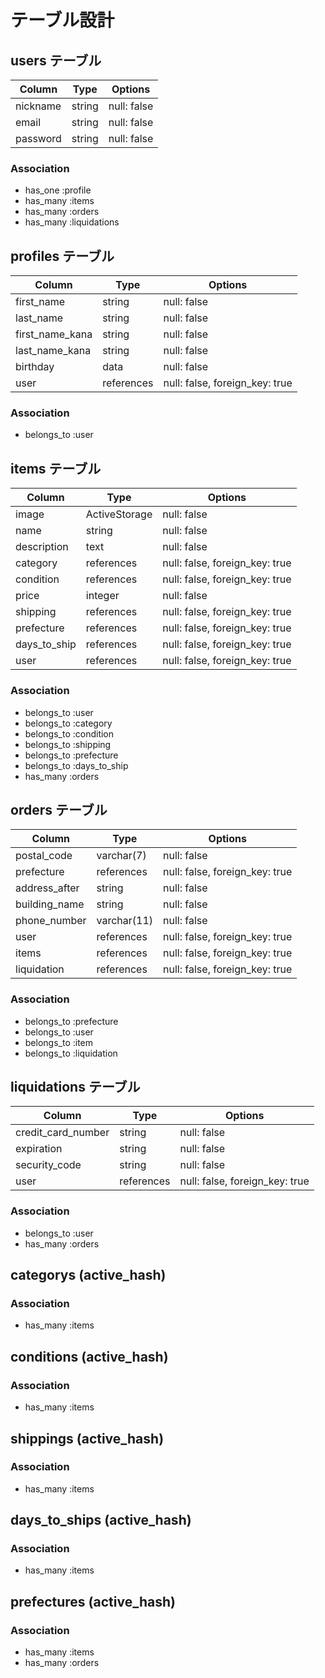 # テーブル設計

## users テーブル
| Column   | Type   | Options     |
| -------- | ------ | ----------- |
| nickname | string | null: false |
| email    | string | null: false |
| password | string | null: false |

### Association
- has_one :profile
- has_many :items
- has_many :orders
- has_many :liquidations

## profiles テーブル
| Column           | Type            | Options                        |
| ---------------- | --------------- | ------------------------------ |
| first_name       | string          | null: false                    |
| last_name        | string          | null: false                    |
| first_name_kana  | string          | null: false                    |
| last_name_kana   | string          | null: false                    |
| birthday         | data            | null: false                    |
| user             | references      | null: false, foreign_key: true |

### Association
- belongs_to :user

## items テーブル
| Column       | Type          | Options                        |
| ------------ | ------------- | ------------------------------ |
| image        | ActiveStorage | null: false                    |
| name         | string        | null: false                    |
| description  | text          | null: false                    |
| category     | references    | null: false, foreign_key: true |
| condition    | references    | null: false, foreign_key: true |
| price        | integer       | null: false                    |
| shipping     | references    | null: false, foreign_key: true |
| prefecture   | references    | null: false, foreign_key: true |
| days_to_ship | references    | null: false, foreign_key: true |
| user         | references    | null: false, foreign_key: true |

### Association
- belongs_to :user
- belongs_to :category
- belongs_to :condition
- belongs_to :shipping
- belongs_to :prefecture
- belongs_to :days_to_ship
- has_many :orders


## orders テーブル
| Column        | Type        | Options                        |
| ------------- | ----------- | ------------------------------ |
| postal_code   | varchar(7)  | null: false                    |
| prefecture    | references  | null: false, foreign_key: true |
| address_after | string      | null: false                    |
| building_name | string      | null: false                    |
| phone_number  | varchar(11) | null: false                    |
| user          | references  | null: false, foreign_key: true |
| items         | references  | null: false, foreign_key: true |
| liquidation   | references  | null: false, foreign_key: true |

### Association
- belongs_to :prefecture
- belongs_to :user
- belongs_to :item
- belongs_to :liquidation

## liquidations テーブル
| Column             | Type        | Options                        |
| ------------------ | ----------- | ------------------------------ |
| credit_card_number | string      | null: false                    |
| expiration         | string      | null: false                    |
| security_code      | string      | null: false                    |
| user               | references  | null: false, foreign_key: true |

### Association
- belongs_to :user
- has_many :orders


## categorys (active_hash)
### Association
- has_many :items

## conditions (active_hash)
### Association
- has_many :items

## shippings (active_hash)
### Association
- has_many :items

## days_to_ships (active_hash)
### Association
- has_many :items

## prefectures (active_hash)
### Association
- has_many :items
- has_many :orders